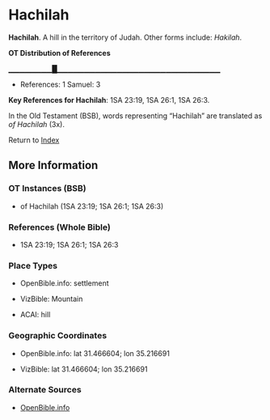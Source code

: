 # Hachilah
**Hachilah**. 
A hill in the territory of Judah. 
Other forms include: 
*Hakilah*. 


**OT Distribution of References**

▁▁▁▁▁▁▁▁█▁▁▁▁▁▁▁▁▁▁▁▁▁▁▁▁▁▁▁▁▁▁▁▁▁▁▁▁▁▁
* References: 1 Samuel: 3



**Key References for Hachilah**: 
1SA 23:19, 1SA 26:1, 1SA 26:3. 


In the Old Testament (BSB), words representing “Hachilah” are translated as 
*of Hachilah* (3x). 




Return to [Index](00-Index.md)

## More Information

### OT Instances (BSB)

* of Hachilah (1SA 23:19; 1SA 26:1; 1SA 26:3)



### References (Whole Bible)

* 1SA 23:19; 1SA 26:1; 1SA 26:3


### Place Types

* OpenBible.info: settlement

* VizBible: Mountain

* ACAI: hill



### Geographic Coordinates

* OpenBible.info: lat 31.466604; lon 35.216691

* VizBible: lat 31.466604; lon 35.216691



### Alternate Sources

* [OpenBible.info](https://www.openbible.info/geo/ancient/a28a7df)




